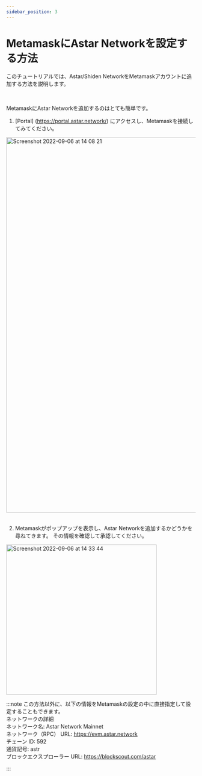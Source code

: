 ```yaml
---
sidebar_position: 3
---
```


# MetamaskにAstar Networkを設定する方法

このチュートリアルでは、Astar/Shiden NetworkをMetamaskアカウントに追加する方法を説明します。

<br />

MetamaskにAstar Networkを追加するのはとても簡単です。
<br />

1. [Portal] (https://portal.astar.network/) にアクセスし、Metamaskを接続してみてください。

<img width="1000" alt="Screenshot 2022-09-06 at 14 08 21" src="https://user-images.githubusercontent.com/77480847/188554147-02f09f39-6051-4f7f-8e6f-d263867afb88.png" /><br />
<br />

2. Metamaskがポップアップを表示し、Astar Networkを追加するかどうかを尋ねてきます。 その情報を確認して承認してください。<br />

<img width="400" alt="Screenshot 2022-09-06 at 14 33 44" src="https://user-images.githubusercontent.com/77480847/188554595-bd9b0a82-5d15-4420-9eda-44c32418d2a1.png" />

<br />

:::note
この方法以外に、以下の情報をMetamaskの設定の中に直接指定して設定することもできます。
<br />
ネットワークの詳細<br /> ネットワーク名: Astar Network Mainnet<br /> ネットワーク（RPC） URL: https://evm.astar.network<br /> チェーン ID: 592<br /> 通貨記号: astr<br /> ブロックエクスプローラー URL: https://blockscout.com/astar

:::

